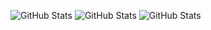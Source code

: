 ![GitHub Stats](https://github-readme-stats-lucas-bertos-projects.vercel.app/api?username=lucasberto&theme=merko&show_icons=true&hide_border=true&layout=compact)
![GitHub Stats](https://github-readme-stats-lucas-bertos-projects.vercel.app/api/top-langs/?username=lucasberto&theme=merko&show_icons=true&hide_border=true&layout=compact)
![GitHub Stats](https://streak-stats.demolab.com?user=lucasberto&theme=merko&hide_border=true)



